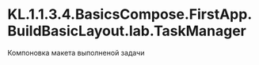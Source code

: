 # KL.1.1.3.4.BasicsCompose.FirstApp.BuildBasicLayout.lab.TaskManager
Компоновка макета выполненой задачи

